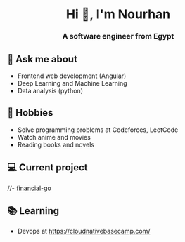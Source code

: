 <h1 align="center">Hi 👋, I'm Nourhan</h1>
<h3 align="center">A software engineer from Egypt</h3>

## 💬 Ask me about
- Frontend web development (Angular)
- Deep Learning and Machine Learning
- Data analysis (python)

## 📅 Hobbies
- Solve programming problems at Codeforces, LeetCode
- Watch anime and movies
- Reading books and novels

## 💻 Current project
//- [financial-go](https://github.com/Jvillegasd/financial-go)

## 📚 Learning
- Devops at https://cloudnativebasecamp.com/
